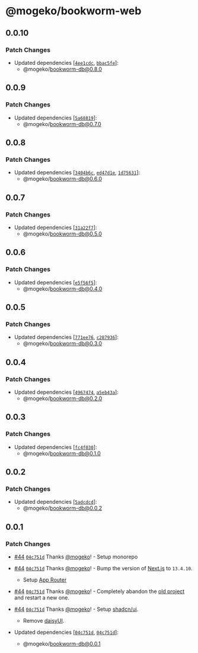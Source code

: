 # @mogeko/bookworm-web

## 0.0.10

### Patch Changes

- Updated dependencies [[`4ee1cdc`](https://github.com/mogeko/bookworm/commit/4ee1cdc559e610229afd9b25ec1e7ba4eaf5c57d), [`bbac5fe`](https://github.com/mogeko/bookworm/commit/bbac5fe62dec48a7074f0e100ad98131bbafcab3)]:
  - @mogeko/bookworm-db@0.8.0

## 0.0.9

### Patch Changes

- Updated dependencies [[`5a68819`](https://github.com/mogeko/bookworm/commit/5a68819c576c157588166207eb1cf97a051f1944)]:
  - @mogeko/bookworm-db@0.7.0

## 0.0.8

### Patch Changes

- Updated dependencies [[`3404b6c`](https://github.com/mogeko/bookworm/commit/3404b6c4919887340c7a2659fc8ca7431978653c), [`ed47d1e`](https://github.com/mogeko/bookworm/commit/ed47d1e680131efe52659acbf57a541237588399), [`1d75631`](https://github.com/mogeko/bookworm/commit/1d756310ba7b1178ab13b07fbf5047569c825c3a)]:
  - @mogeko/bookworm-db@0.6.0

## 0.0.7

### Patch Changes

- Updated dependencies [[`31a22f7`](https://github.com/mogeko/bookworm/commit/31a22f79525a4c88cce93bee31c276d6964bab78)]:
  - @mogeko/bookworm-db@0.5.0

## 0.0.6

### Patch Changes

- Updated dependencies [[`e5f56f5`](https://github.com/mogeko/bookworm/commit/e5f56f56f98c555c72e81e6c9450162d4eb01172)]:
  - @mogeko/bookworm-db@0.4.0

## 0.0.5

### Patch Changes

- Updated dependencies [[`771ee76`](https://github.com/mogeko/bookworm/commit/771ee76900bd2d7494fd465ea9f86a908335e91d), [`c287936`](https://github.com/mogeko/bookworm/commit/c287936626402c958bc2aefef43196992e828884)]:
  - @mogeko/bookworm-db@0.3.0

## 0.0.4

### Patch Changes

- Updated dependencies [[`4967474`](https://github.com/mogeko/bookworm/commit/49674740bd20673a3bcef2b106b42b121aeded82), [`a5eb43a`](https://github.com/mogeko/bookworm/commit/a5eb43a5c23cecdb0a304b838a32b144b43e5535)]:
  - @mogeko/bookworm-db@0.2.0

## 0.0.3

### Patch Changes

- Updated dependencies [[`fc4f030`](https://github.com/mogeko/bookworm/commit/fc4f030eb1fd550cfb38ee41e7c69e5032cf59b7)]:
  - @mogeko/bookworm-db@0.1.0

## 0.0.2

### Patch Changes

- Updated dependencies [[`5adcdcd`](https://github.com/mogeko/bookworm/commit/5adcdcda2481cf155e349c7c29d781da7f1dc179)]:
  - @mogeko/bookworm-db@0.0.2

## 0.0.1

### Patch Changes

- [#44](https://github.com/mogeko/bookworm/pull/44) [`04c751d`](https://github.com/mogeko/bookworm/commit/04c751dbb5ab27a23b98d9b65da9995093a729d2) Thanks [@mogeko](https://github.com/mogeko)! - Setup monorepo

- [#44](https://github.com/mogeko/bookworm/pull/44) [`04c751d`](https://github.com/mogeko/bookworm/commit/04c751dbb5ab27a23b98d9b65da9995093a729d2) Thanks [@mogeko](https://github.com/mogeko)! - Bump the version of [Next.js](https://nextjs.org) to `13.4.10`.

  - Setup [App Router](https://nextjs.org/docs/getting-started/installation)

- [#44](https://github.com/mogeko/bookworm/pull/44) [`04c751d`](https://github.com/mogeko/bookworm/commit/04c751dbb5ab27a23b98d9b65da9995093a729d2) Thanks [@mogeko](https://github.com/mogeko)! - Completely abandon the [old project](https://github.com/mogeko/book-exchange/tree/archive-b400c7) and restart a new one.

- [#44](https://github.com/mogeko/bookworm/pull/44) [`04c751d`](https://github.com/mogeko/bookworm/commit/04c751dbb5ab27a23b98d9b65da9995093a729d2) Thanks [@mogeko](https://github.com/mogeko)! - Setup [shadcn/ui](https://ui.shadcn.com).

  - Remove [daisyUI](https://daisyui.com).

- Updated dependencies [[`04c751d`](https://github.com/mogeko/bookworm/commit/04c751dbb5ab27a23b98d9b65da9995093a729d2), [`04c751d`](https://github.com/mogeko/bookworm/commit/04c751dbb5ab27a23b98d9b65da9995093a729d2)]:
  - @mogeko/bookworm-db@0.0.1
